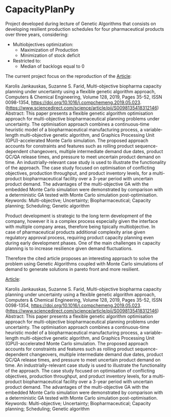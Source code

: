 <!-- Project -->
# CapacityPlanPy
Project developed during lecture of Genetic Algorithms that consists on developing resilient production schedules for four pharmaceutical products over three years, considering:
- Multiobjectives optimization:
    - Maximization of Production
    - Minimization of stock deficit
- Restricted to:
    - Median of backlogs equal to 0

The current project focus on the reproduction of the [Article](https://www.sciencedirect.com/science/article/abs/pii/S0098135418312146?via%3Dihub):

Karolis Jankauskas, Suzanne S. Farid,
Multi-objective biopharma capacity planning under uncertainty using a flexible genetic algorithm approach,
Computers & Chemical Engineering,
Volume 128,
2019,
Pages 35-52,
ISSN 0098-1354,
https://doi.org/10.1016/j.compchemeng.2019.05.023.
(https://www.sciencedirect.com/science/article/pii/S0098135418312146)
Abstract: This paper presents a flexible genetic algorithm optimisation approach for multi-objective biopharmaceutical planning problems under uncertainty. The optimisation approach combines a continuous-time heuristic model of a biopharmaceutical manufacturing process, a variable-length multi-objective genetic algorithm, and Graphics Processing Unit (GPU)-accelerated Monte Carlo simulation. The proposed approach accounts for constraints and features such as rolling product sequence-dependent changeovers, multiple intermediate demand due dates, product QC/QA release times, and pressure to meet uncertain product demand on time. An industrially-relevant case study is used to illustrate the functionality of the approach. The case study focused on optimisation of conflicting objectives, production throughput, and product inventory levels, for a multi-product biopharmaceutical facility over a 3-year period with uncertain product demand. The advantages of the multi-objective GA with the embedded Monte Carlo simulation were demonstrated by comparison with a deterministic GA tested with Monte Carlo simulation post-optimisation.
Keywords: Multi-objective; Uncertainty; Biopharmaceutical; Capacity planning; Scheduling; Genetic algorithm

<!-- Motivation -->
Product development is strategic to the long term development of the company, however it is a complex process especially given the interface with multiple company areas, therefore being tipically multiobjective.
In case of pharmaceutical products additional complexity arise given regulatory approval process, requiring  product capacity planning even during early development phases.
One of the main challenges in capacity planning is to increase resilience given demand fluctuations.

Therefore the cited article proposes an interesting approach to solve the problem using Genetic Algorithms coupled with Monte Carlo simulations of demand to generate solutions in pareto front and more resilient.

<!-- TODO: Installation -->
<!-- TODO: Tests -->
<!-- TODO: How to use? -->
<!-- Credits -->

[Article](https://www.sciencedirect.com/science/article/abs/pii/S0098135418312146?via%3Dihub):

Karolis Jankauskas, Suzanne S. Farid,
Multi-objective biopharma capacity planning under uncertainty using a flexible genetic algorithm approach,
Computers & Chemical Engineering,
Volume 128,
2019,
Pages 35-52,
ISSN 0098-1354,
https://doi.org/10.1016/j.compchemeng.2019.05.023.
(https://www.sciencedirect.com/science/article/pii/S0098135418312146)
Abstract: This paper presents a flexible genetic algorithm optimisation approach for multi-objective biopharmaceutical planning problems under uncertainty. The optimisation approach combines a continuous-time heuristic model of a biopharmaceutical manufacturing process, a variable-length multi-objective genetic algorithm, and Graphics Processing Unit (GPU)-accelerated Monte Carlo simulation. The proposed approach accounts for constraints and features such as rolling product sequence-dependent changeovers, multiple intermediate demand due dates, product QC/QA release times, and pressure to meet uncertain product demand on time. An industrially-relevant case study is used to illustrate the functionality of the approach. The case study focused on optimisation of conflicting objectives, production throughput, and product inventory levels, for a multi-product biopharmaceutical facility over a 3-year period with uncertain product demand. The advantages of the multi-objective GA with the embedded Monte Carlo simulation were demonstrated by comparison with a deterministic GA tested with Monte Carlo simulation post-optimisation.
Keywords: Multi-objective; Uncertainty; Biopharmaceutical; Capacity planning; Scheduling; Genetic algorithm

<!-- TODO: License -->
